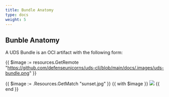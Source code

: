 ```yaml
---
title: Bundle Anatomy
type: docs
weight: 5
---
```


## Bunble Anatomy
A UDS Bundle is an OCI artifact with the following form:

{{ $image := resources.GetRemote "https://github.com/defenseunicorns/uds-cli/blob/main/docs/.images/uds-bundle.png" }}

{{ $image := .Resources.GetMatch "sunset.jpg" }}
{{ with $image }}
  <img src="{{ .RelPermalink }}" width="{{ .Width }}" height="{{ .Height }}">
{{ end }}
